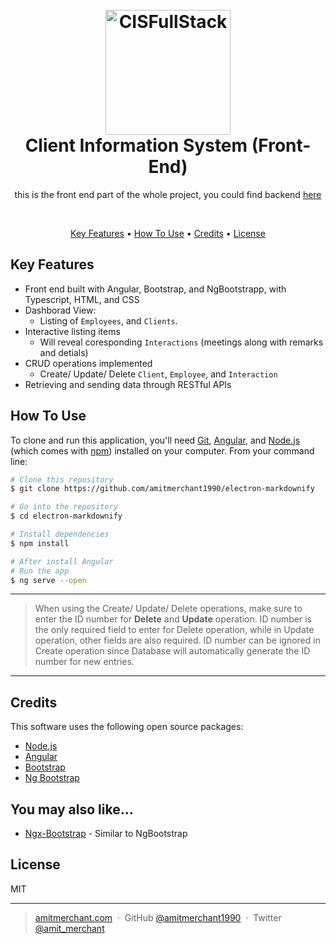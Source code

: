 <h1 align="center">
  <br>
  <a href="https://github.com/kenanlv"><img src="https://cdn.iconscout.com/icon/free/png-512/c-programming-569564.png" alt="CISFullStack" width="200"></a>
  <br>
  Client Information System (Front-End)
  <br>
</h1>


<p align="center"> 
this is the front end part of the whole project, you could find backend <a href="https://github.com/kenanlv/KenanLv.ClientInfoSystem.BackEnd">here</a>
</p>
<br>
<p align="center">
  <a href="#key-features">Key Features</a> •
  <a href="#how-to-use">How To Use</a> •
  <a href="#credits">Credits</a> •
  <a href="#license">License</a>
</p>


## Key Features

* Front end built with Angular, Bootstrap, and NgBootstrapp, with Typescript, HTML, and CSS
* Dashborad View: 
  - Listing of `Employees`, and `Clients`.
* Interactive listing items 
  - Will reveal coresponding `Interactions` (meetings along with remarks and detials)
* CRUD operations implemented 
  - Create/ Update/ Delete `Client`, `Employee`, and `Interaction` 
* Retrieving and sending data through RESTful APIs


## How To Use

To clone and run this application, you'll need [Git](https://git-scm.com), [Angular](https://angular.io/), and [Node.js](https://nodejs.org/en/download/) (which comes with [npm](http://npmjs.com)) installed on your computer. From your command line:

```bash
# Clone this repository
$ git clone https://github.com/amitmerchant1990/electron-markdownify

# Go into the repository
$ cd electron-markdownify

# Install dependencies
$ npm install

# After install Angular
# Run the app
$ ng serve --open
```


----

>When using the Create/ Update/ Delete operations, make sure to enter the ID number for **Delete** and **Update** operation. ID number is the only required field to enter for Delete operation, while in Update operation, other fields are also required. ID number can be ignored in Create operation since Database will automatically generate the ID number for new entries. 
----
## Credits

This software uses the following open source packages:

- [Node.js](https://nodejs.org/)
- [Angular](https://angular.io/)
- [Bootstrap](https://getbootstrap.com/)
- [Ng Bootstrap](https://ng-bootstrap.github.io/#/home)




## You may also like...

- [Ngx-Bootstrap](https://valor-software.com/ngx-bootstrap/#/) - Similar to NgBootstrap

## License

MIT

---

> [amitmerchant.com](https://www.amitmerchant.com) &nbsp;&middot;&nbsp;
> GitHub [@amitmerchant1990](https://github.com/amitmerchant1990) &nbsp;&middot;&nbsp;
> Twitter [@amit_merchant](https://twitter.com/amit_merchant)

